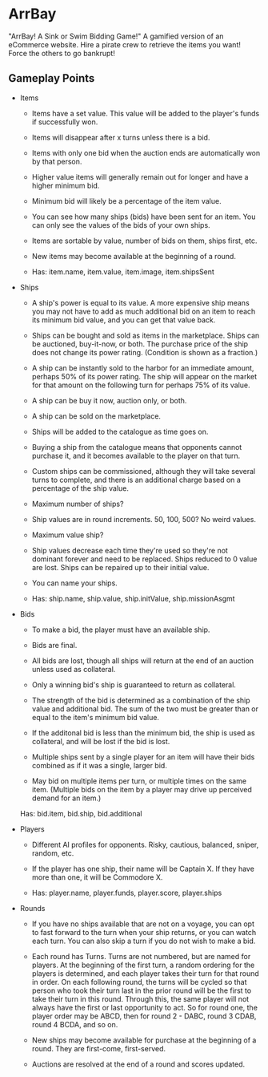 # ArrBay

"ArrBay! A Sink or Swim Bidding Game!"
A gamified version of an eCommerce website. Hire a pirate crew to retrieve the items you want! Force the others to go bankrupt!

## Gameplay Points

- Items

  - Items have a set value. This value will be added to the player's funds if successfully won.

  - Items will disappear after x turns unless there is a bid.

  - Items with only one bid when the auction ends are automatically won by that person.

  - Higher value items will generally remain out for longer and have a higher minimum bid.

  - Minimum bid will likely be a percentage of the item value.

  - You can see how many ships (bids) have been sent for an item. You can only see the values of the bids of your own ships.

  - Items are sortable by value, number of bids on them, ships first, etc.

  - New items may become available at the beginning of a round.

  - Has: item.name, item.value, item.image, item.shipsSent

- Ships

  - A ship's power is equal to its value. A more expensive ship means you may not have to add as much additional bid on an item to reach its minimum bid value, and you can get that value back.

  - Ships can be bought and sold as items in the marketplace. Ships can be auctioned, buy-it-now, or both. The purchase price of the ship does not change its power rating. (Condition is shown as a fraction.)

  - A ship can be instantly sold to the harbor for an immediate amount, perhaps 50% of its power rating. The ship will appear on the market for that amount on the following turn for perhaps 75% of its value.

  - A ship can be buy it now, auction only, or both.

  - A ship can be sold on the marketplace.

  - Ships will be added to the catalogue as time goes on.

  - Buying a ship from the catalogue means that opponents cannot purchase it, and it becomes available to the player on that turn.

  - Custom ships can be commissioned, although they will take several turns to complete, and there is an additional charge based on a percentage of the ship value.

  - Maximum number of ships?

  - Ship values are in round increments. 50, 100, 500? No weird values.

  - Maximum value ship?

  - Ship values decrease each time they're used so they're not dominant forever and need to be replaced. Ships reduced to 0 value are lost. Ships can be repaired up to their initial value.

  - You can name your ships.

  - Has: ship.name, ship.value, ship.initValue, ship.missionAsgmt

- Bids

  - To make a bid, the player must have an available ship.

  - Bids are final.

  - All bids are lost, though all ships will return at the end of an auction unless used as collateral.

  - Only a winning bid's ship is guaranteed to return as collateral.

  - The strength of the bid is determined as a combination of the ship value and additional bid. The sum of the two must be greater than or equal to the item's minimum bid value.

  - If the additonal bid is less than the minimum bid, the ship is used as collateral, and will be lost if the bid is lost.

  - Multiple ships sent by a single player for an item will have their bids combined as if it was a single, larger bid.

  - May bid on multiple items per turn, or multiple times on the same item. (Multiple bids on the item by a player may drive up perceived demand for an item.)

  Has: bid.item, bid.ship, bid.additional

- Players

  - Different AI profiles for opponents. Risky, cautious, balanced, sniper, random, etc.

  - If the player has one ship, their name will be Captain X. If they have more than one, it will be Commodore X.

  - Has: player.name, player.funds, player.score, player.ships

- Rounds

  - If you have no ships available that are not on a voyage, you can opt to fast forward to the turn when your ship returns, or you can watch each turn. You can also skip a turn if you do not wish to make a bid.

  - Each round has Turns. Turns are not numbered, but are named for players. At the beginning of the first turn, a random ordering for the players is determined, and each player takes their turn for that round in order. On each following round, the turns will be cycled so that person who took their turn last in the prior round will be the first to take their turn in this round. Through this, the same player will not always have the first or last opportunity to act. So for round one, the player order may be ABCD, then for round 2 - DABC, round 3 CDAB, round 4 BCDA, and so on.

  - New ships may become available for purchase at the beginning of a round. They are first-come, first-served.

  - Auctions are resolved at the end of a round and scores updated.
